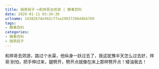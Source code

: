 ```yaml
---
title: 搞笑段子->和烨哥去郊游 | 糗事百科
date: 2020-01-11 03:34:36
urlname: 14382b74e492cffaa29657296d4bb769
tags: 
- 糗事百科
categories:
- 糗事百科
- 搞笑段子
---
```

和烨哥去郊游，路过个水渠，他纵身一跃过去了，我这犹豫半天怎么过去好，烨哥:别怕，把手伸过来，腿劈开，劈开点就像在床上那样劈开点！矮油我去！


